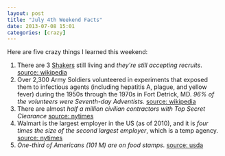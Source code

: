 ```yaml
---
layout: post
title: "July 4th Weekend Facts"
date: 2013-07-08 15:01
categories: [crazy]
---
```

Here are five crazy things I learned this weekend:

1. There are 3 [Shakers](https://en.wikipedia.org/wiki/Shakers) still living and *they're still accepting recruits*. [source: wikipedia](https://en.wikipedia.org/wiki/Shakers#Modern-day_Shakers)
1. Over 2,300 Army Soldiers volunteered in experiments that exposed them to infectious agents (including hepatitis A, plague, and yellow fever) during the 1950s through the 1970s in Fort Detrick, MD.  *96% of the volunteers were Seventh-day Adventists.*  [source: wikipedia](http://en.wikipedia.org/wiki/Operation_Whitecoat)
1. There are almost *half a million civilian contractors with Top Secret Clearance* [source: nytimes](http://www.nytimes.com/2013/07/06/opinion/lincolns-surveillance-state.html)
1. Walmart is the largest employer in the US (as of 2010), and it is *four times the size of the second largest employer*, which is a temp agency. [source: nytimes](http://www.nytimes.com/interactive/2012/01/20/business/the-iphone-economy.html?ref=business&amp;_r=1)
1. *One-third of Americans (101 M) are on food stamps.* [source: usda](http://www.usda.gov/oig/webdocs/27001-0001-10.pdf)

